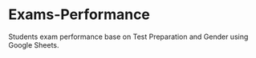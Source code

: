 # Exams-Performance
Students exam performance base on Test Preparation and Gender using Google Sheets.
